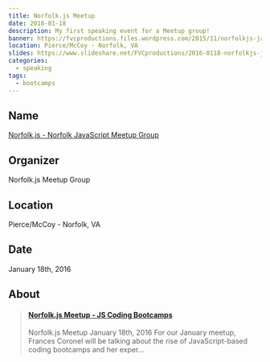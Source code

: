 ```yaml
---
title: Norfolk.js Meetup
date: 2016-01-18
description: My first speaking event for a Meetup group!
banner: https://fvcproductions.files.wordpress.com/2015/11/norfolkjs-jan-2016-0041.jpg
location: Pierce/McCoy - Norfolk, VA
slides: https://www.slideshare.net/FVCproductions/2016-0118-norfolkjs-js-coding-bootcamps
categories:
  - speaking
tags:
  - bootcamps
---
```


## Name

[Norfolk.js - Norfolk JavaScript Meetup Group](https://www.meetup.com/NorfolkJS/events/227490794/)

## Organizer

Norfolk.js Meetup Group

## Location

Pierce/McCoy - Norfolk, VA

## Date

January 18th, 2016

## About

<blockquote class="embedly-card"><h4><a href="https://www.slideshare.net/FVCproductions/2016-0118-norfolkjs-js-coding-bootcamps">Norfolk.js Meetup - JS Coding Bootcamps</a></h4><p>Norfolk.js Meetup January 18th, 2016 For our January meetup, Frances Coronel will be talking about the rise of JavaScript-based coding bootcamps and her exper...</p></blockquote>
<script async src="//cdn.embedly.com/widgets/platform.js" charset="UTF-8"></script>

